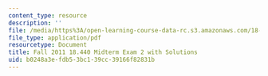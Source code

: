 ```yaml
---
content_type: resource
description: ''
file: /media/https%3A/open-learning-course-data-rc.s3.amazonaws.com/18-600-probability-and-random-variables-fall-2019/b0248a3efdb53bc139cc39166f82831b_MIT18_600F19_mid2_F2011.pdf
file_type: application/pdf
resourcetype: Document
title: Fall 2011 18.440 Midterm Exam 2 with Solutions
uid: b0248a3e-fdb5-3bc1-39cc-39166f82831b
---
```

